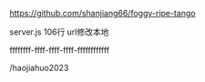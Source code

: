 https://github.com/shanjiang66/foggy-ripe-tango

server.js 106行 url修改本地

ffffffff-ffff-ffff-ffff-ffffffffffff

/haojiahuo2023
